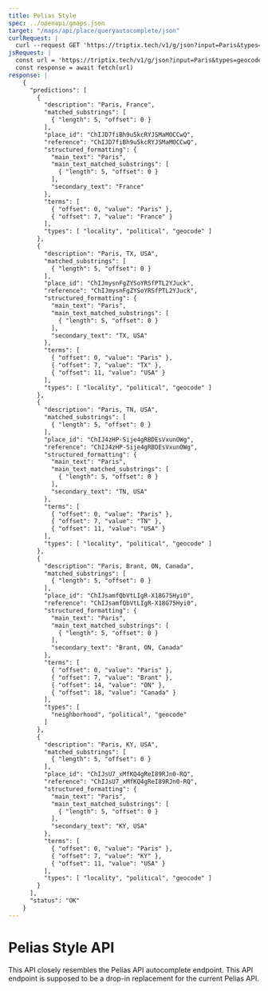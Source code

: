 ```yaml
---
title: Pelias Style
spec: ../openapi/gmaps.json
target: "/maps/api/place/queryautocomplete/json"
curlRequest: |
  curl --request GET 'https://triptix.tech/v1/g/json?input=Paris&types=geocode&key=YOUR_API_KEY'
jsRequest: |
  const url = 'https://triptix.tech/v1/g/json?input=Paris&types=geocode&key=YOUR_API_KEY'
  const response = await fetch(url)
response: |
    {
      "predictions": [
        {
          "description": "Paris, France",
          "matched_substrings": [
            { "length": 5, "offset": 0 }
          ],
          "place_id": "ChIJD7fiBh9u5kcRYJSMaMOCCwQ",
          "reference": "ChIJD7fiBh9u5kcRYJSMaMOCCwQ",
          "structured_formatting": {
            "main_text": "Paris",
            "main_text_matched_substrings": [
              { "length": 5, "offset": 0 }
            ],
            "secondary_text": "France"
          },
          "terms": [
            { "offset": 0, "value": "Paris" },
            { "offset": 7, "value": "France" }
          ],
          "types": [ "locality", "political", "geocode" ]
        },
        {
          "description": "Paris, TX, USA",
          "matched_substrings": [
            { "length": 5, "offset": 0 }
          ],
          "place_id": "ChIJmysnFgZYSoYRSfPTL2YJuck",
          "reference": "ChIJmysnFgZYSoYRSfPTL2YJuck",
          "structured_formatting": {
            "main_text": "Paris",
            "main_text_matched_substrings": [
              { "length": 5, "offset": 0 }
            ],
            "secondary_text": "TX, USA"
          },
          "terms": [
            { "offset": 0, "value": "Paris" },
            { "offset": 7, "value": "TX" },
            { "offset": 11, "value": "USA" }
          ],
          "types": [ "locality", "political", "geocode" ]
        },
        {
          "description": "Paris, TN, USA",
          "matched_substrings": [
            { "length": 5, "offset": 0 }
          ],
          "place_id": "ChIJ4zHP-Sije4gRBDEsVxunOWg",
          "reference": "ChIJ4zHP-Sije4gRBDEsVxunOWg",
          "structured_formatting": {
            "main_text": "Paris",
            "main_text_matched_substrings": [
              { "length": 5, "offset": 0 }
            ],
            "secondary_text": "TN, USA"
          },
          "terms": [
            { "offset": 0, "value": "Paris" },
            { "offset": 7, "value": "TN" },
            { "offset": 11, "value": "USA" }
          ],
          "types": [ "locality", "political", "geocode" ]
        },
        {
          "description": "Paris, Brant, ON, Canada",
          "matched_substrings": [
            { "length": 5, "offset": 0 }
          ],
          "place_id": "ChIJsamfQbVtLIgR-X18G75Hyi0",
          "reference": "ChIJsamfQbVtLIgR-X18G75Hyi0",
          "structured_formatting": {
            "main_text": "Paris",
            "main_text_matched_substrings": [
              { "length": 5, "offset": 0 }
            ],
            "secondary_text": "Brant, ON, Canada"
          },
          "terms": [
            { "offset": 0, "value": "Paris" },
            { "offset": 7, "value": "Brant" },
            { "offset": 14, "value": "ON" },
            { "offset": 18, "value": "Canada" }
          ],
          "types": [
            "neighborhood", "political", "geocode"
          ]
        },
        {
          "description": "Paris, KY, USA",
          "matched_substrings": [
            { "length": 5, "offset": 0 }
          ],
          "place_id": "ChIJsU7_xMfKQ4gReI89RJn0-RQ",
          "reference": "ChIJsU7_xMfKQ4gReI89RJn0-RQ",
          "structured_formatting": {
            "main_text": "Paris",
            "main_text_matched_substrings": [
              { "length": 5, "offset": 0 }
            ],
            "secondary_text": "KY, USA"
          },
          "terms": [
            { "offset": 0, "value": "Paris" },
            { "offset": 7, "value": "KY" },
            { "offset": 11, "value": "USA" }
          ],
          "types": [ "locality", "political", "geocode" ]
        }
      ],
      "status": "OK"
    }
---
```


# Pelias Style API

This API closely resembles the Pelias API autocomplete endpoint.  This API endpoint is supposed to be a drop-in replacement for the current Pelias API.